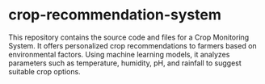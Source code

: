# crop-recommendation-system
This repository contains the source code and files for a Crop Monitoring System. It offers personalized crop recommendations to farmers based on environmental factors. Using machine learning models, it analyzes parameters such as temperature, humidity, pH, and rainfall to suggest suitable crop options.
